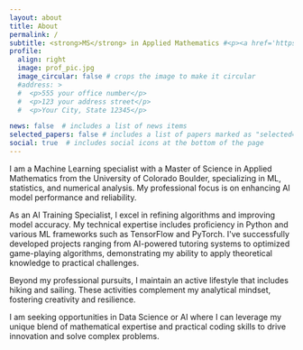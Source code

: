 ```yaml
---
layout: about
title: About
permalink: /
subtitle: <strong>MS</strong> in Applied Mathematics #<p><a href='https://www.colorado.edu/amath/kal-parvanov' target='_blank'>MS in Applied Mathematics</a>
profile:
  align: right
  image: prof_pic.jpg
  image_circular: false # crops the image to make it circular
  #address: >
  #  <p>555 your office number</p>
  #  <p>123 your address street</p>
  #  <p>Your City, State 12345</p>

news: false  # includes a list of news items
selected_papers: false # includes a list of papers marked as "selected={true}"
social: true  # includes social icons at the bottom of the page
---
```


I am a Machine Learning specialist with a Master of Science in Applied Mathematics from the University of Colorado Boulder, specializing in ML, statistics, and numerical analysis. My professional focus is on enhancing AI model performance and reliability.

As an AI Training Specialist, I excel in refining algorithms and improving model accuracy. My technical expertise includes proficiency in Python and various ML frameworks such as TensorFlow and PyTorch. I've successfully developed projects ranging from AI-powered tutoring systems to optimized game-playing algorithms, demonstrating my ability to apply theoretical knowledge to practical challenges.

Beyond my professional pursuits, I maintain an active lifestyle that includes hiking and sailing. These activities complement my analytical mindset, fostering creativity and resilience.

I am seeking opportunities in Data Science or AI where I can leverage my unique blend of mathematical expertise and practical coding skills to drive innovation and solve complex problems.


<!-- #### Research Interests
My research has spanned high-dimensional probability, numerical analysis, machine learning, and neural networks. Most recently, I developed a probability-based bound for the spectral norm of expansive matrices, connecting abstract mathematics with real-world data science problems.

I am excited to apply my analytical skills to meaningful projects in a fast-paced, collaborative environment.
 -->
